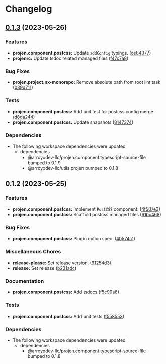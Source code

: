 # Changelog

## [0.1.3](https://github.com/ArroyoDev-LLC/components/compare/@arroyodev-llc/projen.component.postcss-v0.1.2...@arroyodev-llc/projen.component.postcss-v0.1.3) (2023-05-26)


### Features

* **projen.component.postcss:** Update `addConfig` typings. ([ce84377](https://github.com/ArroyoDev-LLC/components/commit/ce84377229e5031c3eed17914d4f564a00c4924e))
* **projenrc:** Update tsdoc related managed files ([f47c7a8](https://github.com/ArroyoDev-LLC/components/commit/f47c7a850310aad5e43769919c3055bb4faec60a))


### Bug Fixes

* **projen.project.nx-monorepo:** Remove absolute path from root lint task ([039d711](https://github.com/ArroyoDev-LLC/components/commit/039d7112eaa5eaa8472b1ab564fa5a48ae92f57a))


### Tests

* **projen.component.postcss:** Add unit test for postcss config merge ([d8da244](https://github.com/ArroyoDev-LLC/components/commit/d8da2440b258d3849f848abe96b16f5fc2ebab88))
* **projen.component.postcss:** Update snapshots ([8147374](https://github.com/ArroyoDev-LLC/components/commit/814737436fae521d91fa6f475359b2094056891e))


### Dependencies

* The following workspace dependencies were updated
  * dependencies
    * @arroyodev-llc/projen.component.typescript-source-file bumped to 0.1.9
    * @arroyodev-llc/utils.projen bumped to 0.1.8

## 0.1.2 (2023-05-25)


### Features

* **projen.component.postcss:** Implement `PostCSS` component. ([4f507e3](https://github.com/ArroyoDev-LLC/components/commit/4f507e3e0c512765afa3bb78fef6f5c6bfb47d66))
* **projen.component.postcss:** Scaffold postcss managed files ([61bc468](https://github.com/ArroyoDev-LLC/components/commit/61bc468da4ea64cdef61a663b9a6e0e0110e1879))


### Bug Fixes

* **projen.component.postcss:** Plugin option spec. ([4b574c1](https://github.com/ArroyoDev-LLC/components/commit/4b574c1e1d6fe76337d2578c3c83ed5cfb2132e9))


### Miscellaneous Chores

* **release-please:** Set release version. ([91254d3](https://github.com/ArroyoDev-LLC/components/commit/91254d37f198bb0d7366d786fa56a3266dac77d8))
* **release:** Set release ([b231adc](https://github.com/ArroyoDev-LLC/components/commit/b231adc5f371681d5e2b52358be34fa451fd69db))


### Documentation

* **projen.component.postcss:** Add tsdocs ([f5c90a8](https://github.com/ArroyoDev-LLC/components/commit/f5c90a8401fbcc9f237f8f64416a26bfefe84e3d))


### Tests

* **projen.component.postcss:** Add unit tests ([f558553](https://github.com/ArroyoDev-LLC/components/commit/f558553837d3491e632f46b4c4a89d40a060a288))


### Dependencies

* The following workspace dependencies were updated
  * dependencies
    * @arroyodev-llc/projen.component.typescript-source-file bumped to 0.1.8
